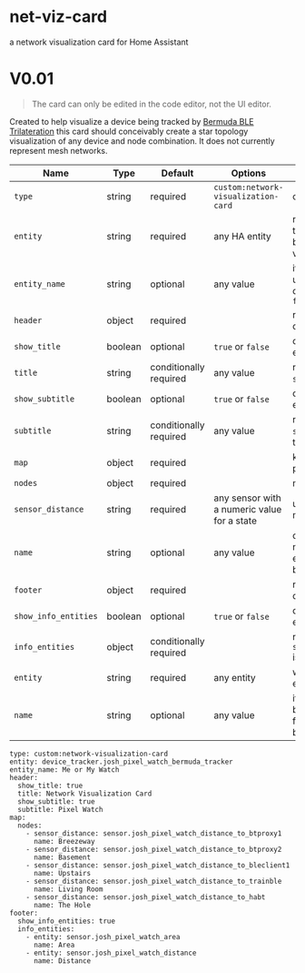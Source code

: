 # net-viz-card
a network visualization card for Home Assistant


# V0.01
> The card can only be edited in the code editor, not the UI editor.

Created to help visualize a device being tracked by [Bermuda BLE Trilateration](https://github.com/agittins/bermuda) this card should conceivably create a star topology visualization of any device and node combination. It does not currently represent mesh networks. 

| Name | Type | Default | Options | Description |
|------|------|---------|---------|-------------|
| `type` | string | required | `custom:network-visualization-card` | card type |
| `entity` | string | required | any HA entity | represents a tracked device, will be center of visualization |
| `entity_name` | string | optional | any value | if blank or undeclared will default to entity's `friendly_name`|
| `header` | object | required | | required to be declared |
| `show_title`| boolean | optional | `true` or `false` | defaults to false if excluded |
| `title` | string | conditionally required | any value | required if `show_title` is true |Upstairs
| `show_subtitle`| boolean | optional | `true` or `false` | defaults to false if excluded |
| `subtitle` | string | conditionally required | any value | required if `show_subtitle` is true |
| `map` | object | required | | kinda the whole point of the card |
| `nodes` | object | required | | mapping block |
| `sensor_distance` | string | required | any sensor with a numeric value for a state | use `-` for the mapping sequence |
| `name` | string | optional | any value | defaults to friendly name of sensor if excluded or left blank |
| `footer` | object | required | | required to be declared |
| `show_info_entities` | boolean | optional | `true` or `false` | defaults to false if excluded |
| `info_entities` | object | conditionally required | | required if `show_info_entities` is true |
| `entity` | string | required | any entity | will display any entity's state |
| `name` | string | optional | any value | if excluded or left blank, entity's friendly name will be displayed |
```
type: custom:network-visualization-card
entity: device_tracker.josh_pixel_watch_bermuda_tracker
entity_name: Me or My Watch
header:
  show_title: true
  title: Network Visualization Card
  show_subtitle: true
  subtitle: Pixel Watch
map:  
  nodes:
    - sensor_distance: sensor.josh_pixel_watch_distance_to_btproxy1
      name: Breezeway
    - sensor_distance: sensor.josh_pixel_watch_distance_to_btproxy2
      name: Basement
    - sensor_distance: sensor.josh_pixel_watch_distance_to_bleclient1
      name: Upstairs
    - sensor_distance: sensor.josh_pixel_watch_distance_to_trainble
      name: Living Room
    - sensor_distance: sensor.josh_pixel_watch_distance_to_habt
      name: The Hole
footer:
  show_info_entities: true
  info_entities:
    - entity: sensor.josh_pixel_watch_area
      name: Area
    - entity: sensor.josh_pixel_watch_distance
      name: Distance

```

